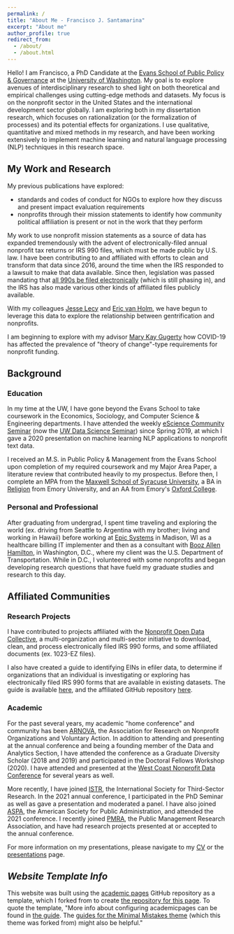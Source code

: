 ```yaml
---
permalink: /
title: "About Me - Francisco J. Santamarina"
excerpt: "About me"
author_profile: true
redirect_from: 
  - /about/
  - /about.html
---
```


Hello! I am Francisco, a PhD Candidate at the [Evans School of Public Policy & Governance](https://evans.uw.edu/) at the [University of Washington](https://www.washington.edu/). My goal is to explore avenues of interdisciplinary research to shed light on both theoretical and empirical challenges using cutting-edge methods and datasets. My focus is on the nonprofit sector in the United States and the international development sector globally. I am exploring both in my dissertation research, which focuses on rationalization (or the formalization of processes) and its potential effects for organizations. I use qualitative, quantitative and mixed methods in my research, and have been working extensively to implement machine learning and natural language processing (NLP) techniques in this research space.

## My Work and Research

My previous publications have explored: 
* standards and codes of conduct for NGOs to explore how they discuss and present impact evaluation requirements
* nonprofits through their mission statements to identify how community political affiliation is present or not in the work that they perform

My work to use nonprofit mission statements as a source of data has expanded tremendously with the advent of electronically-filed annual nonprofit tax returns or IRS 990 files, which must be made public by U.S. law. I have been contributing to and affiliated with efforts to clean and transform that data since 2016, around the time when the IRS responded to a lawsuit to make that data available. Since then, legislation was passed mandating that [all 990s be filed electronically](https://www.aspeninstitute.org/publications/opening-the-990/) (which is still phasing in), and the IRS has also made various other kinds of affiliated files publicly available.

With my colleagues [Jesse Lecy](https://www.lecy.info/) and [Eric van Holm](https://scholar.google.com/citations?user=9AE5ogoAAAAJ&hl=en), we have begun to leverage this data to explore the relationship between gentrification and nonprofits.

I am beginning to explore with my advisor [Mary Kay Gugerty](https://evans.uw.edu/profile/mary-kay-gugerty/) how COVID-19 has affected the prevalence of "theory of change"-type requirements for nonprofit funding.

## Background

### Education

In my time at the UW, I have gone beyond the Evans School to take coursework in the Economics, Sociology, and Computer Science & Engineering departments. I have attended the weekly [eScience Community Seminar](https://escience.washington.edu/get-involved/escience-community-seminar/) (now the [UW Data Science Seminar](https://escience.washington.edu/uw-data-science-seminar/)) since Spring 2019, at which I gave a 2020 presentation on machine learning NLP applications to nonprofit text data. 

I received an M.S. in Public Policy & Management from the Evans School upon completion of my required coursework and my Major Area Paper, a literature review that contributed heavily to my prospectus. Before then, I complete an MPA from the [Maxwell School of Syracuse University](https://www.maxwell.syr.edu/), a BA in [Religion](http://religion.emory.edu/home/index.html) from Emory University, and an AA from Emory's [Oxford College](https://oxford.emory.edu/).

### Personal and Professional

After graduating from undergrad, I spent time traveling and exploring the world (ex. driving from Seattle to Argentina with my brother; living and working in Hawaii) before working at [Epic Systems](https://www.google.com/search?client=firefox-b-1-d&q=epic+systems) in Madison, WI as a healthcare billing IT implementer and then as a consultant with [Booz Allen Hamilton](https://www.boozallen.com/), in Washington, D.C., where my client was the U.S. Department of Transportation. While in D.C., I volunteered with some nonprofits and began developing research questions that have fueld my graduate studies and research to this day.

## Affiliated Communities

### Research Projects

I have contributed to projects affiliated with the [Nonprofit Open Data Collective](https://nonprofit-open-data-collective.github.io/), a multi-organization and multi-sector initiative to download, clean, and process electronically filed IRS 990 forms, and some affiliated documents (ex. 1023-EZ files).

I also have created a guide to identifying EINs in efiler data, to determine if organizations that an individual is investigating or exploring has electronically filed IRS 990 forms that are available in existing datasets. The guide is available [here](https://fjsantam.github.io/nonprofit-efiler-990s/Identifying-EINs-with-efiler-data-210310.html), and the affiliated GitHub repository [here](https://github.com/fjsantam/nonprofit-efiler-990s).

### Academic

For the past several years, my academic "home conference" and community has been [ARNOVA](https://www.arnova.org/), the Association for Research on Nonprofit Organizations and Voluntary Action. In addition to attending and presenting at the annual conference and being a founding member of the Data and Analytics Section, I have attended the conference as a Graduate Diversity Scholar (2018 and 2019) and participated in the Doctoral Fellows Workshop (2020). I have attended and presented at the [West Coast Nonprofit Data Conference](https://westcoastnonprofitdata.org/) for several years as well. 

More recently, I have joined [ISTR](https://www.istr.org/), the International Society for Third-Sector Research. In the 2021 annual conference, I participated in the PhD Seminar as well as gave a presentation and moderated a panel. I have also joined [ASPA](https://aspanet.secure-platform.com/), the American Society for Public Administration, and attended the 2021 conference. I recently joined [PMRA](https://pmranet.org/), the Public Management Research Association, and have had research projects presented at or accepted to the annual conference.

For more information on my presentations, please navigate to my [CV](/cv) or the [presentations](/presentations) page.

## *Website Template Info*
This website was built using the [academic pages](https://academicpages.github.io/) GitHub repository as a template, which I forked from to create [the repository for this page](https://github.com/fjsantam/fjsantam.github.io). To quote the template, "More info about configuring academicpages can be found in [the guide](https://academicpages.github.io/markdown/). The [guides for the Minimal Mistakes theme](https://mmistakes.github.io/minimal-mistakes/docs/configuration/) (which this theme was forked from) might also be helpful."
